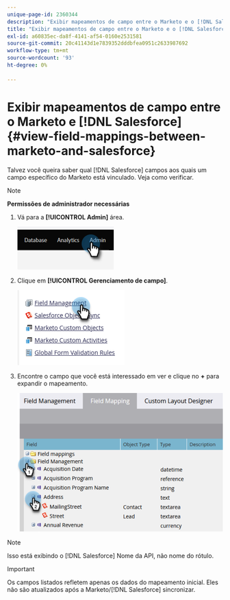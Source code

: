 ```yaml
---
unique-page-id: 2360344
description: "Exibir mapeamentos de campo entre o Marketo e o [!DNL Salesforce] - Documentação do Marketo - Documentação do produto"
title: "Exibir mapeamentos de campo entre o Marketo e o [!DNL Salesforce]"
exl-id: a60835ec-da8f-4141-af54-0160e2531581
source-git-commit: 20c41143d1e7839352dddbfea0951c2633987692
workflow-type: tm+mt
source-wordcount: '93'
ht-degree: 0%

---
```


# Exibir mapeamentos de campo entre o Marketo e [!DNL Salesforce] {#view-field-mappings-between-marketo-and-salesforce}

Talvez você queira saber qual [!DNL Salesforce] campos aos quais um campo específico do Marketo está vinculado. Veja como verificar.

>[!NOTE]
>
>**Permissões de administrador necessárias**

1. Vá para a **[!UICONTROL Admin]** área.

   ![](assets/view-field-mappings-between-marketo-and-salesforce-1.png)

1. Clique em **[!UICONTROL Gerenciamento de campo]**.

   ![](assets/view-field-mappings-between-marketo-and-salesforce-2.png)

1. Encontre o campo que você está interessado em ver e clique no **+** para expandir o mapeamento.

   ![](assets/view-field-mappings-between-marketo-and-salesforce-3.png)

>[!NOTE]
>
>Isso está exibindo o [!DNL Salesforce] Nome da API, não nome do rótulo.

>[!IMPORTANT]
>
>Os campos listados refletem apenas os dados do mapeamento inicial. Eles não são atualizados após a Marketo/[!DNL Salesforce] sincronizar.
